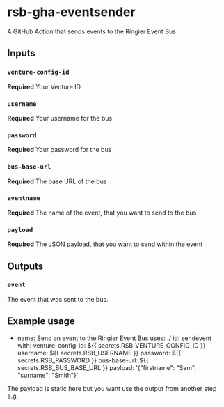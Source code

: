 # rsb-gha-eventsender
A GitHub Action that sends events to the Ringier Event Bus

## Inputs

### `venture-config-id`

**Required** Your Venture ID

### `username`

**Required** Your username for the bus

### `password`

**Required** Your password for the bus

### `bus-base-url`

**Required** The base URL of the bus

### `eventname`

**Required** The name of the event, that you want to send to the bus

### `payload`

**Required** The JSON payload, that you want to send within the event

## Outputs

### `event`

The event that was sent to the bus.

## Example usage

- name: Send an event to the Ringier Event Bus
  uses: ./
  id: sendevent
  with:
    venture-config-id: ${{ secrets.RSB_VENTURE_CONFIG_ID }}
    username: ${{ secrets.RSB_USERNAME }}
    password: ${{ secrets.RSB_PASSWORD }}
    bus-base-url: ${{ secrets.RSB_BUS_BASE_URL }}
    payload: '{"firstname": "Sam", "surname": "Smith"}'

The payload is static here but you want use the output from another step e.g.
